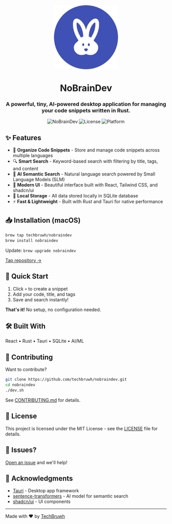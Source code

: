 <div align="center">
  <img src="src-tauri/icons/web/icon-512.png" alt="NoBrainDev Logo" width="200">
  
  # NoBrainDev
  
  ### A powerful, tiny, AI-powered desktop application for managing your code snippets written in Rust.
  
  ![NoBrainDev](https://img.shields.io/badge/version-0.1.0-blue)
  ![License](https://img.shields.io/badge/license-MIT-green)
  ![Platform](https://img.shields.io/badge/platform-Windows%20%7C%20macOS%20%7C%20Linux-lightgrey)
</div>

## ✨ Features
- 📝 **Organize Code Snippets** - Store and manage code snippets across multiple languages
- 🔍 **Smart Search** - Keyword-based search with filtering by title, tags, and content
- 🤖 **AI Semantic Search** - Natural language search powered by Small Language Models (SLM)
- 🎨 **Modern UI** - Beautiful interface built with React, Tailwind CSS, and shadcn/ui
- 💾 **Local Storage** - All data stored locally in SQLite database
- ⚡ **Fast & Lightweight** - Built with Rust and Tauri for native performance

## 📥 Installation (macOS)

```bash
brew tap techbruwh/nobraindev
brew install nobraindev
```

Update: `brew upgrade nobraindev`

[Tap repository →](https://github.com/techbruwh/homebrew-nobraindev)

## 🚀 Quick Start

1. Click `+` to create a snippet
2. Add your code, title, and tags
3. Save and search instantly!

**That's it!** No setup, no configuration needed.

## 🛠️ Built With

React • Rust • Tauri • SQLite • AI/ML

## 🤝 Contributing

Want to contribute? 

```bash
git clone https://github.com/techbruwh/nobraindev.git
cd nobraindev
./dev.sh
```

See [CONTRIBUTING.md](CONTRIBUTING.md) for details.

## 📄 License

This project is licensed under the MIT License - see the [LICENSE](LICENSE) file for details.

## 🐛 Issues?

[Open an issue](https://github.com/techbruwh/nobraindev/issues) and we'll help!

## 🙏 Acknowledgments

- [Tauri](https://tauri.app/) - Desktop app framework
- [sentence-transformers](https://www.sbert.net/) - AI model for semantic search
- [shadcn/ui](https://ui.shadcn.com/) - UI components

---

Made with ❤️ by [TechBruwh](https://github.com/techbruwh)
